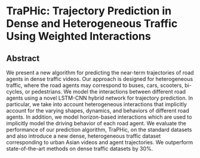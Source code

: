 # TraPHic: Trajectory Prediction in Dense and Heterogeneous Traffic Using Weighted Interactions


## Abstract

We present a new algorithm for predicting the near-term trajectories of road agents in dense traffic videos. Our approach is designed for heterogeneous traffic, where the road agents may correspond to buses, cars, scooters, bi-cycles, or pedestrians. We model the interactions between different road agents using a novel LSTM-CNN hybrid network for trajectory prediction. In particular, we take into account heterogeneous interactions that implicitly account for the varying shapes, dynamics, and behaviors of different road agents. In addition, we model horizon-based interactions which are used to implicitly model the driving behavior of each road agent. We evaluate the performance of our prediction algorithm, TraPHic, on the standard datasets and also introduce a new dense, heterogeneous traffic dataset corresponding to urban Asian videos and agent trajectories. We outperform state-of-the-art methods on dense traffic datasets by 30%.


